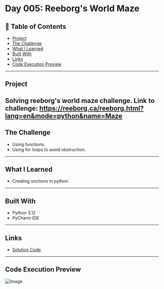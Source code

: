 # Day 005: Reeborg's World Maze

## 📌 Table of Contents
- [Project](#project)
- [The Challenge](#the-challenge)
- [What I Learned](#what-i-learned)
- [Built With](#built-with)
- [Links](#links)
- [Code Execution Preview](#Code-Execution-Preview)

---

## Project
Solving reeborg's world maze challenge.
Link to challenge: https://reeborg.ca/reeborg.html?lang=en&mode=python&name=Maze
---

## The Challenge
- Using functions.
- Using for loops to avoid obstruction.

---


## What I Learned
- Creating unctions in python.

---

## Built With
- Python 3.12
- PyCharm IDE

---

## Links
- [Solution Code](./main.py)
---

## Code Execution Preview

![Image](https://github.com/user-attachments/assets/081001e5-9f1f-4623-9d7e-c727c56c0ef0)


